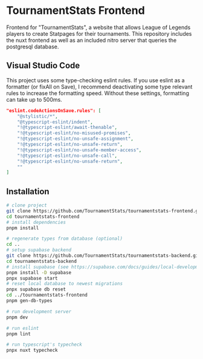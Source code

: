 # TournamentStats Frontend

Frontend for "TournamentStats", a website that allows League of Legends players to create Statpages for their tournaments. This repository includes the nuxt frontend as well as an included nitro server that queries the postgresql database.

## Visual Studio Code

This project uses some type-checking eslint rules. If you use eslint as a formatter (or fixAll on Save), I recommend deactivating some type relevant rules to increase the formatting speed. Without these settings, formatting can take up to 500ms.

```json
"eslint.codeActionsOnSave.rules": [
	"@stylistic/*",
	"@typescript-eslint/indent",
	"!@typescript-eslint/await-thenable",
	"!@typescript-eslint/no-misused-promises",
	"!@typescript-eslint/no-unsafe-assignment",
	"!@typescript-eslint/no-unsafe-return",
	"!@typescript-eslint/no-unsafe-member-access",
	"!@typescript-eslint/no-unsafe-call",
	"!@typescript-eslint/no-unsafe-return",
	""
]
```

## Installation

```bash
# clone project
git clone https://github.com/TournamentStats/tournamentstats-frontend.git
cd tournamentstats-frontend
# install dependencies
pnpm install

# regenerate types from database (optional)
cd ..
# setup supabase backend
git clone https://github.com/TournamentStats/tournamentstats-backend.git
cd tournamentstats-backend
# install supabase (see https://supabase.com/docs/guides/local-development/cli/getting-started)
pnpm install -D supabase
pnpx supabase start
# reset local database to newest migrations
pnpx supabase db reset
cd ../tournamentstats-frontend
pnpm gen-db-types

# run development server
pnpm dev

# run eslint
pnpm lint

# run typescript's typecheck
pnpx nuxt typecheck
```
